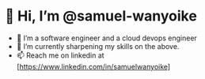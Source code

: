 # 👋 Hi, I’m @samuel-wanyoike
 - 👀 I’m a software engineer and a cloud devops engineer 
 - 🌱 I’m currently sharpening my skills on the above.
 - 📫 Reach me on linkedin at [https://www.linkedin.com/in/samuelwanyoike]

 
<!---
samuel-wanyoike/samuel-wanyoike is a ✨ special ✨ repository because its `README.md` (this file) appears on your GitHub profile.
You can click the Preview link to take a look at your changes.
--->
